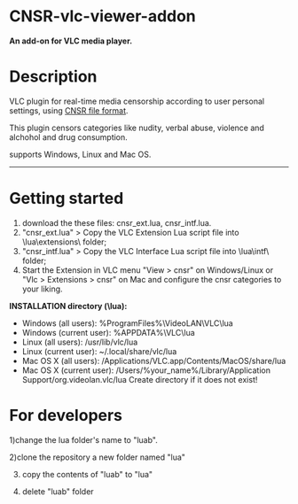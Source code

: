 # CNSR-vlc-viewer-addon

**An add-on for VLC media player.**

# Description

VLC plugin for real-time media censorship according to user personal settings,
using [CNSR file format](https://github.com/ophirhan/cnsr-file-format-specification).

This plugin censors categories like nudity, verbal abuse, violence and alchohol and drug consumption.

supports Windows, Linux and Mac OS.
_____________________________________________________________________________________________________

# Getting started

1) download the these files: cnsr_ext.lua, cnsr_intf.lua. 
2) "cnsr_ext.lua" > Copy the VLC Extension Lua script file into \lua\extensions\ folder;
3) "cnsr_intf.lua" > Copy the VLC Interface Lua script file into \lua\intf\ folder;
4) Start the Extension in VLC menu "View > cnsr" on Windows/Linux or "Vlc > Extensions > cnsr" on Mac and configure the cnsr categories to your liking.

**INSTALLATION directory (\lua):**
* Windows (all users): %ProgramFiles%\VideoLAN\VLC\lua
* Windows (current user): %APPDATA%\VLC\lua
* Linux (all users): /usr/lib/vlc/lua
* Linux (current user): ~/.local/share/vlc/lua
* Mac OS X (all users): /Applications/VLC.app/Contents/MacOS/share/lua
* Mac OS X (current user): /Users/%your_name%/Library/Application Support/org.videolan.vlc/lua
Create directory if it does not exist!

# For developers

1)change the lua folder's name to "luab".

2)clone the repository a new folder named "lua"

3) copy the contents of "luab" to "lua"

4) delete "luab" folder
